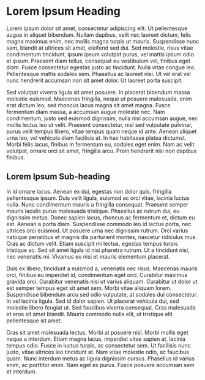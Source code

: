 # Lorem Ipsum Heading

Lorem ipsum dolor sit amet, consectetur adipiscing elit. Ut pellentesque augue in aliquet bibendum. Nullam dapibus, velit nec laoreet dictum, felis magna maximus enim, nec mollis magna turpis ut mauris. Suspendisse nunc sem, blandit at ultrices sit amet, eleifend sed dui. Sed molestie, risus vitae condimentum tincidunt, ipsum ipsum volutpat purus, vel mattis ipsum odio at ipsum. Praesent diam tellus, consequat eu vestibulum vel, finibus eget diam. Fusce consectetur egestas justo ac tincidunt. Nulla vitae congue leo. Pellentesque mattis sodales sem. Phasellus ac laoreet nisi. Ut vel erat vel nunc hendrerit accumsan non sit amet dolor. Ut laoreet porta suscipit.

Sed volutpat viverra ligula sit amet posuere. In placerat bibendum massa molestie euismod. Maecenas fringilla, neque ut posuere malesuada, enim erat dictum leo, sed rhoncus lacus magna sit amet magna. Fusce fermentum diam massa, a accumsan augue molestie nec. Nam condimentum, justo sed euismod dignissim, nulla nisl accumsan augue, nec mollis lectus leo ut velit. Praesent consectetur, nisl sed vulputate pulvinar, purus velit tempus libero, vitae tempus quam neque id ante. Aenean aliquet urna leo, vel vehicula diam facilisis at. In hac habitasse platea dictumst. Morbi felis lacus, finibus in fermentum eu, sodales eget enim. Nam ac velit volutpat, ornare orci sit amet, fringilla arcu. Proin hendrerit nisi non dapibus finibus.

## Lorem Ipsum Sub-heading

In id ornare lacus. Aenean ex dui, egestas non dolor quis, fringilla pellentesque ipsum. Duis velit ligula, euismod ac orci vitae, lacinia luctus nulla. Nunc condimentum mauris a fringilla consequat. Praesent semper mauris iaculis purus malesuada tristique. Phasellus ac rutrum dui, eu dignissim metus. Donec sapien lacus, rhoncus ac fermentum et, dictum eu est. Aenean a porta diam. Suspendisse commodo leo id lectus porta, nec ultrices orci euismod. Ut posuere urna nec dignissim rutrum. Orci varius natoque penatibus et magnis dis parturient montes, nascetur ridiculus mus. Cras ac dictum velit. Etiam suscipit mi lectus, egestas tempus turpis tristique ac. Sed sit amet ligula id nisi pharetra rutrum. Ut a tincidunt nisi, nec venenatis mi. Vivamus eu nisi et mauris elementum placerat.

Duis ex libero, tincidunt a euismod a, venenatis nec risus. Maecenas mauris orci, finibus eu imperdiet id, condimentum eget orci. Curabitur maximus gravida orci. Curabitur venenatis nisi ut varius aliquam. Curabitur ut dolor ut est semper tempus eget sit amet sem. Morbi vitae aliquam lorem. Suspendisse bibendum arcu sed odio vulputate, at sodales dui consectetur. In vel lacinia ligula. Sed id dolor sapien. Ut placerat vehicula dui, sed molestie libero feugiat ut. Sed faucibus viverra consequat. Cras malesuada et eros sit amet blandit. Mauris commodo nulla elit, ut tristique elit pellentesque sit amet.

Cras sit amet malesuada lectus. Morbi at posuere nisl. Morbi mollis eget neque a interdum. Etiam magna lacus, imperdiet vitae sapien at, lacinia tempus odio. Fusce in luctus turpis, ac consectetur sem. Ut facilisis nunc justo, vitae ultrices leo tincidunt at. Nam vitae molestie odio, ac faucibus quam. Nunc interdum metus ac ligula dignissim cursus. Phasellus id varius enim, ac porttitor enim. Nam eget ex purus. Fusce posuere accumsan sem et interdum.
